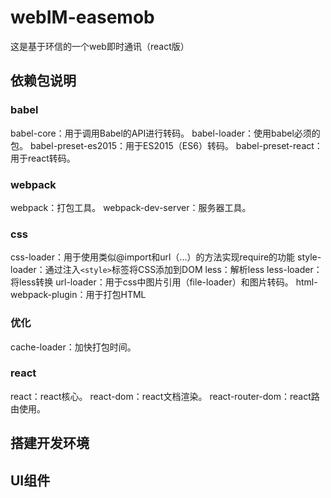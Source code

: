 # webIM-easemob
这是基于环信的一个web即时通讯（react版）
 
## 依赖包说明
### babel
babel-core：用于调用Babel的API进行转码。 
babel-loader：使用babel必须的包。 
babel-preset-es2015：用于ES2015（ES6）转码。 
babel-preset-react：用于react转码。 
### webpack
webpack：打包工具。 
webpack-dev-server：服务器工具。 
### css
css-loader：用于使用类似@import和url（...）的方法实现require的功能 
style-loader：通过注入`<style>`标签将CSS添加到DOM 
less：解析less 
less-loader：将less转换 
url-loader：用于css中图片引用（file-loader）和图片转码。 
html-webpack-plugin：用于打包HTML 
### 优化
cache-loader：加快打包时间。 
### react
react：react核心。 
react-dom：react文档渲染。 
react-router-dom：react路由使用。 

## 搭建开发环境
## UI组件
